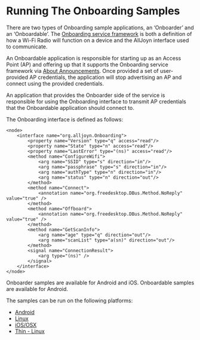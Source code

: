 # Running The Onboarding Samples 

There are two types of Onboarding sample applications, an ‘Onboarder’ and an ‘Onboardable’.  The [Onboarding service framework][learn_onboarding] is both a definition of how a Wi-Fi Radio will function on a device and the AllJoyn interface used to communicate.

An Onboardable application is responsible for starting up as an Access Point (AP) and offering up that it supports the Onboarding service framework via [About Announcements][learn_about].  Once provided a set of user-provided AP credentials, the application will stop advertising an AP and connect using the provided credentials.

An application that provides the Onboarder side of the service is responsible for using the Onboarding interface to transmit AP credentials that the Onboardable application should connect to.

The Onboarding interface is defined as follows:

```
<node>
    <interface name="org.alljoyn.Onboarding">
        <property name="Version" type="q" access="read"/> 
        <property name="State" type="n" access="read"/> 
        <property name="LastError" type="(ns)" access="read"/> 
        <method name="ConfigureWifi">
            <arg name="SSID" type="s" direction="in"/>
            <arg name="passphrase" type="s" direction="in"/>
            <arg name="authType" type="n" direction="in"/>
            <arg name="status" type="n" direction="out"/>
        </method>
        <method name="Connect">
            <annotation name="org.freedesktop.DBus.Method.NoReply" value="true" />
        </method>
        <method name="Offboard">
            <annotation name="org.freedesktop.DBus.Method.NoReply" value="true" />
        </method>
        <method name="GetScanInfo">
            <arg name="age" type="q" direction="out"/>
            <arg name="scanList" type="a(sn)" direction="out"/>        
        </method>
        <signal name="ConnectionResult">
            <arg type="(ns)" />
        </signal>
    </interface>
</node>
```

Onboarder samples are available for Android and iOS.
Onboardable samples are available for Android.

The samples can be run on the following platforms:
- [Android][android]
- [Linux][linux]
- [iOS/OSX][ios_osx]
- [Thin - Linux][thin_linux]

[android]: /develop/run_sample_apps/onboarding/android
[linux]: /develop/run_sample_apps/onboarding/linux
[ios_osx]: /develop/run_sample_apps/onboarding/ios_osx
[thin_linux]: /develop/run_sample_apps/onboarding/thin_linux

[learn_about]: /learn/core-framework/about-announcement
[learn_onboarding]: /learn/base-services/onboarding
